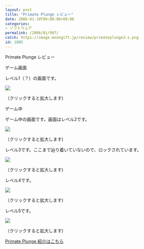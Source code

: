 ```yaml
---
layout: post
title: "Primate Plunge レビュー"
date: 2006-01-10T09:00:00+09:00
categories:
- ソフトウェア
permalink: /2006/01/997/
catch: https://image.moongift.jp/review/primateplunge3.s.png
id: 1005
---
```

Primate Plunge レビュー  
<!--more-->

ゲーム画面

  

レベル1（？）の画面です。

  

[![](https://image.moongift.jp/review/primateplunge1.s.png)](https://image.moongift.jp/review/primateplunge1.png)  
  
（クリックすると拡大します)

  

ゲーム中

  

ゲーム中の画面です。画面はレベル2です。

  

[![](https://image.moongift.jp/review/primateplunge2.s.png)](https://image.moongift.jp/review/primateplunge2.png)  
  
（クリックすると拡大します)

  

レベル3です。ここまで辿り着いていないので、ロックされています。

  

[![](https://image.moongift.jp/review/primateplunge3.s.png)](https://image.moongift.jp/review/primateplunge3.png)  
  
（クリックすると拡大します)

  

レベル4です。

  

[![](https://image.moongift.jp/review/primateplunge4.s.png)](https://image.moongift.jp/review/primateplunge4.png)  
  
（クリックすると拡大します)

  

レベル5です。

  

[![](https://image.moongift.jp/review/primateplunge5.s.png)](https://image.moongift.jp/review/primateplunge5.png)  
  
（クリックすると拡大します)

  

[Primate Plunge 紹介はこちら](http://oss.moongift.jp/intro/i-996.html)

